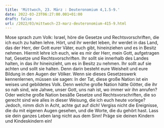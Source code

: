 ```yaml
---
title: 'Mittwoch, 23. März : Deuteronomium 4,1.5-9.'
date: 2022-03-23T06:27:00.001+01:00
draft: false
url: /2022/03/mittwoch-23-marz-deuteronomium-415-9.html
---
```


Mose sprach zum Volk: Israel, höre die Gesetze und Rechtsvorschriften, die ich euch zu halten lehre. Hört, und ihr werdet leben, ihr werdet in das Land, das der Herr, der Gott eurer Väter, euch gibt, hineinziehen und es in Besitz nehmen. Hiermit lehre ich euch, wie es mir der Herr, mein Gott, aufgetragen hat, Gesetze und Rechtsvorschriften. Ihr sollt sie innerhalb des Landes halten, in das ihr hineinzieht, um es in Besitz zu nehmen. Ihr sollt auf sie achten und sollt sie halten. Denn darin besteht eure Weisheit und eure Bildung in den Augen der Völker. Wenn sie dieses Gesetzeswerk kennenlernen, müssen sie sagen: In der Tat, diese große Nation ist ein weises und gebildetes Volk. Denn welche große Nation hätte Götter, die ihr so nah sind, wie Jahwe, unser Gott, uns nah ist, wo immer wir ihn anrufen? Oder welche große Nation besäße Gesetze und Rechtsvorschriften, die so gerecht sind wie alles in dieser Weisung, die ich euch heute vorlege? Jedoch, nimm dich in Acht, achte gut auf dich! Vergiss nicht die Ereignisse, die du mit eigenen Augen gesehen, und die Worte, die du gehört hast. Lass sie dein ganzes Leben lang nicht aus dem Sinn! Präge sie deinen Kindern und Kindeskindern ein!